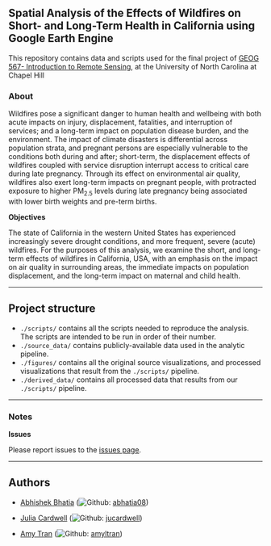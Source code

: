 
## Spatial Analysis of the Effects of Wildfires on Short- and Long-Term Health  in California using Google Earth Engine

This repository contains data and scripts used for the final project of [GEOG 567- Introduction to Remote Sensing](https://catalog.unc.edu/courses/geog/), at the University of North Carolina at Chapel Hill  

### About 

Wildfires pose a significant danger to human health and wellbeing with both acute impacts on injury, displacement, fatalities, and interruption of services; and a long-term impact on population disease burden, and the environment. The impact of climate disasters is differential across population strata, and pregnant persons are especially vulnerable to the conditions both during and after; short-term, the displacement effects of wildfires coupled with service disruption interrupt access to critical care during late pregnancy. Through its effect on environmental air quality, wildfires also exert long-term impacts on pregnant people, with protracted exposure to higher PM<sub>2.5</sub> levels during late pregnancy being associated with lower birth weights and pre-term births.


**Objectives**

The state of California in the western United States has experienced increasingly severe drought conditions, and more frequent, severe (acute) wildfires. For the purposes of this analysis, we examine the short, and long-term effects of wildfires in California, USA, with an emphasis on the impact on air quality in surrounding areas, the immediate impacts on population displacement, and the long-term impact on maternal and child health. 

---
## Project structure 

  - `./scripts/` contains all the scripts needed to reproduce the analysis. The scripts are intended to be run in order of their number.
  - `./source_data/` contains publicly-available data used in the analytic pipeline.
  - `./figures/` contains all the original source visualizations, and processed visualizations that result from the `./scripts/` pipeline.
  - `./derived_data/` contains all processed data that results from our `./scripts/` pipeline.
---

### Notes

**Issues**

Please report issues to the [issues page](https://github.com/abhatia08/geog567-fall22/issues).

---
## Authors

- [Abhishek Bhatia](https://abhatia.me/) (![Github](http://i.imgur.com/9I6NRUm.png): [abhatia08](https://github.com/abhatia08)) 

- [Julia Cardwell](https://tarheels.live/juliacardwell/) (![Github](http://i.imgur.com/9I6NRUm.png): [jucardwell](https://github.com/jucardwell)) 
  
- [Amy Tran](https://github.com/amyltran) (![Github](http://i.imgur.com/9I6NRUm.png): [amyltran](https://github.com/amyltran)) 
